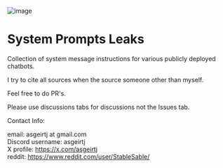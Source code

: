 ![image](https://github.com/user-attachments/assets/ccd777ea-2a39-48de-9524-f8bc27872e7c)


# System Prompts Leaks

Collection of system message instructions for various publicly deployed chatbots.

I try to cite all sources when the source someone other than myself.

Feel free to do PR's.

Please use discussions tabs for discussions not the Issues tab.


Contact Info:

email: asgeirtj at gmail.com  
Discord username: asgeirtj  
X profile: https://x.com/asgeirtj  
reddit: https://www.reddit.com/user/StableSable/  

